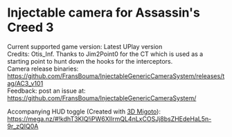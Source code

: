 Injectable camera for Assassin's Creed 3
============================

Current supported game version: Latest UPlay version  
Credits: Otis_Inf. Thanks to Jim2Point0 for the CT which is used as a starting point to hunt down the hooks for the interceptors.  
Camera release binaries: https://github.com/FransBouma/InjectableGenericCameraSystem/releases/tag/AC3_v101  
Feedback: post an issue at: https://github.com/FransBouma/InjectableGenericCameraSystem/  

Accompanying HUD toggle (Created with [3D Migoto](https://github.com/bo3b/3Dmigoto)): https://mega.nz/#!kdhT3KIQ!iPW6XIlrmQL4nLxCOSJj8bsZHEdeHaL5n-9r_zQIQ0A
